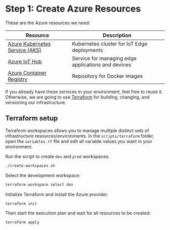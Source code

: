 # Step 1: Create Azure Resources

These are the Azure resources we need:

| Resource | Description |
| -------------- | -------------- |
| [Azure Kubernetes Service (AKS)](https://docs.microsoft.com/en-us/azure/aks/intro-kubernetes) | Kubernetes cluster for IoT Edge deployments |
| [Azure IoT Hub](https://docs.microsoft.com/en-us/azure/iot-hub/about-iot-hub) | Service for managing edge applications and devices |
| [Azure Container Registry](https://docs.microsoft.com/en-us/azure/container-registry/container-registry-intro) | Repository for Docker images |

If you already have these services in your environment, feel free to reuse it. Otherwise, we are going to use [Terraform](https://www.terraform.io/) for building, changing, and versioning our infrastructure. 

## Terraform setup

Terraform workspaces allows you to manage multiple distinct sets of infrastructure resources/environments. In the `scripts/terraform` folder, open the `variables.tf` file and edit all variable values you want in your environment.

Run the script to create `dev` and `prod` workspaces:

```sh
./create-workspaces.sh 
```

Select the development workspace:

```sh
terraform workspace select dev
```

Initialize Terraform and install the Azure provider:

```sh
terraform init
```

Then start the execution plan and wait for all resources to be created:

```sh
terraform apply
```